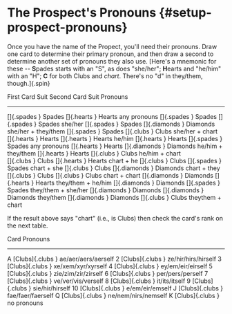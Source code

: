 # The Prospect's Pronouns {#setup-prospect-pronouns}

Once you have the name of the Propect, you'll need their pronouns.
Draw one card to determine their primary pronoun, and then draw a second
to determine another set of pronouns they also use. 
[Here's a mnemonic for these -- **S**pades starts with an "S", as does
"she/her"; **H**earts and "he/him" with an "H"; **C** for both Clubs and
*chart*. There's no "d" in they/them, though.]{.spin}

First Card Suit         Second Card Suit        Pronouns
---                     ---                     ---------
[]{.spades   }   Spades []{.hearts   }   Hearts any pronouns
[]{.spades   }   Spades []{.spades   }   Spades she/her
[]{.spades   }   Spades []{.diamonds } Diamonds she/her + they/them
[]{.spades   }   Spades []{.clubs    }    Clubs she/her + chart <br/>
[]{.hearts   }   Hearts []{.hearts   }   Hearts he/him
[]{.hearts   }   Hearts []{.spades   }   Spades any pronouns
[]{.hearts   }   Hearts []{.diamonds } Diamonds he/him + they/them
[]{.hearts   }   Hearts []{.clubs    }    Clubs he/him + chart <br/>
[]{.clubs    }    Clubs []{.hearts   }   Hearts chart + he
[]{.clubs    }    Clubs []{.spades   }   Spades chart + she
[]{.clubs    }    Clubs []{.diamonds } Diamonds chart + they
[]{.clubs    }    Clubs []{.clubs    }    Clubs chart + chart
[]{.diamonds } Diamonds []{.hearts   }   Hearts they/them + he/him
[]{.diamonds } Diamonds []{.spades   }   Spades they/them + she/her
[]{.diamonds } Diamonds []{.diamonds } Diamonds they/them
[]{.diamonds } Diamonds []{.clubs    }    Clubs theythem + chart <br/>

If the result above says "chart" (i.e., is Clubs) then check the card's
rank on the next table.

 Card                Pronouns
------               ---------
 A [Clubs]{.clubs  } ae/aer/aers/aerself
 2 [Clubs]{.clubs  } ze/hir/hirs/hirself
 3 [Clubs]{.clubs  } xe/xem/xyr/xyrself
 4 [Clubs]{.clubs  } ey/em/eir/eirself
 5 [Clubs]{.clubs  } zie/zim/zir/zirself
 6 [Clubs]{.clubs  } per/pers/perself
 7 [Clubs]{.clubs  } ve/ver/vis/verself
 8 [Clubs]{.clubs  } it/its/itself
 9 [Clubs]{.clubs  } sie/hir/hirself
10 [Clubs]{.clubs  } e/em/eir/emself
 J [Clubs]{.clubs  } fae/faer/faerself
 Q [Clubs]{.clubs  } ne/nem/nirs/nemself
 K [Clubs]{.clubs  } no pronouns

